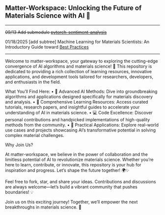 ## Matter-Workspace: Unlocking the Future of Materials Science with AI 🚀

---
~~09/13 Add submodule [pytorch-sentiment-analysis](https://github.com/bentrevett/pytorch-sentiment-analysis)~~

01/18/2025 [add subtree] Machine Learning for Materials Scientists: An Introductory Guide toward [Best Practices](https://github.com/anthony-wang/BestPractices)

---

Welcome to matter-workspace, your gateway to exploring the cutting-edge convergence of AI algorithms and materials science! 🌟 This repository is dedicated to providing a rich collection of learning resources, innovative applications, and development tools tailored for researchers, developers, and enthusiasts in the field.

What You’ll Find Here:
	•	🧠 Advanced AI Methods: Dive into groundbreaking algorithms and applications designed specifically for materials discovery and analysis.
	•	🔬 Comprehensive Learning Resources: Access curated tutorials, research papers, and insightful guides to accelerate your understanding of AI in materials science.
	•	💻 Code Excellence: Discover personal contributions and handpicked implementations of high-quality methods from the community.
	•	🚀 Practical Applications: Explore real-world use cases and projects showcasing AI’s transformative potential in solving complex material challenges.

Why Join Us?

At matter-workspace, we believe in the power of collaboration and the limitless potential of AI to revolutionize materials science. Whether you’re here to learn, contribute, or innovate, this repository is your hub for inspiration and progress. Let’s shape the future together! 🌍✨

Feel free to fork, star, and share your ideas. Contributions and discussions are always welcome—let’s build a vibrant community that pushes boundaries! 💡

Join us on this exciting journey! Together, we’ll empower the next breakthroughs in materials science. 🚀

